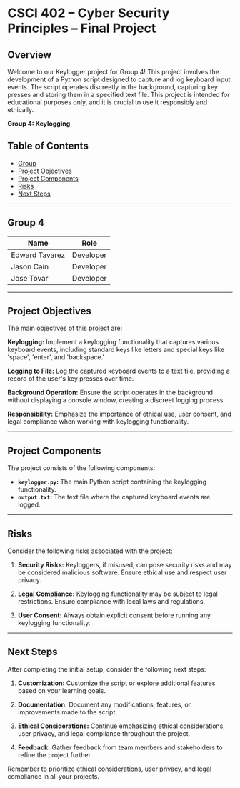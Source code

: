 # CSCI 402 – Cyber Security Principles – Final Project

## Overview
Welcome to our Keylogger project for Group 4! This project involves the development of a Python script designed to capture and log keyboard input events. The script operates discreetly in the background, capturing key presses and storing them in a specified text file. This project is intended for educational purposes only, and it is crucial to use it responsibly and ethically.

**Group 4: Keylogging**

## Table of Contents

- [Group](#group-4)
- [Project Objectives](#project-objectives)
- [Project Components](#project-components)
- [Risks](#risks)
- [Next Steps](#next-steps)

---

## Group 4

| Name           | Role        |
|----------------|-------------|
| Edward Tavarez | Developer   |  
| Jason Cain     | Developer   |  
| Jose Tovar     | Developer   |     
---

## Project Objectives

The main objectives of this project are:

**Keylogging:** Implement a keylogging functionality that captures various keyboard events, including standard keys like letters and special keys like 'space', 'enter', and 'backspace.'

**Logging to File:** Log the captured keyboard events to a text file, providing a record of the user's key presses over time.

**Background Operation:** Ensure the script operates in the background without displaying a console window, creating a discreet logging process.

**Responsibility:** Emphasize the importance of ethical use, user consent, and legal compliance when working with keylogging functionality.

---

## Project Components

The project consists of the following components:

- **`keylogger.py`:** The main Python script containing the keylogging functionality.
- **`output.txt`:** The text file where the captured keyboard events are logged.

---

## Risks

Consider the following risks associated with the project:

1. **Security Risks:** Keyloggers, if misused, can pose security risks and may be considered malicious software. Ensure ethical use and respect user privacy.

2. **Legal Compliance:** Keylogging functionality may be subject to legal restrictions. Ensure compliance with local laws and regulations.

3. **User Consent:** Always obtain explicit consent before running any keylogging functionality.

---

## Next Steps

After completing the initial setup, consider the following next steps:

1. **Customization:** Customize the script or explore additional features based on your learning goals.

2. **Documentation:** Document any modifications, features, or improvements made to the script.

3. **Ethical Considerations:** Continue emphasizing ethical considerations, user privacy, and legal compliance throughout the project.

4. **Feedback:** Gather feedback from team members and stakeholders to refine the project further.

Remember to prioritize ethical considerations, user privacy, and legal compliance in all your projects.
